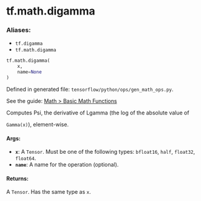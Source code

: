 <div itemscope itemtype="http://developers.google.com/ReferenceObject">
<meta itemprop="name" content="tf.math.digamma" />
<meta itemprop="path" content="Stable" />
</div>

# tf.math.digamma

### Aliases:

* `tf.digamma`
* `tf.math.digamma`

``` python
tf.math.digamma(
    x,
    name=None
)
```



Defined in generated file: `tensorflow/python/ops/gen_math_ops.py`.

See the guide: [Math > Basic Math Functions](../../../../api_guides/python/math_ops.md#Basic_Math_Functions)

Computes Psi, the derivative of Lgamma (the log of the absolute value of

`Gamma(x)`), element-wise.

#### Args:

* <b>`x`</b>: A `Tensor`. Must be one of the following types: `bfloat16`, `half`, `float32`, `float64`.
* <b>`name`</b>: A name for the operation (optional).


#### Returns:

A `Tensor`. Has the same type as `x`.